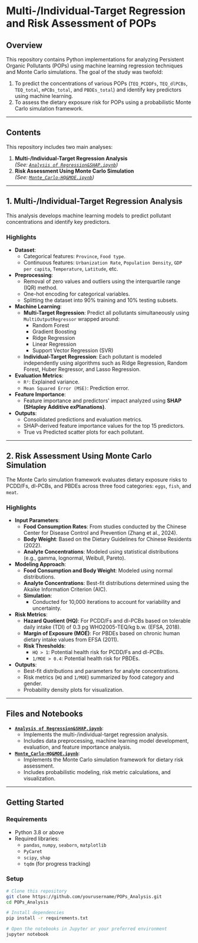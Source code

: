 # **Multi-/Individual-Target Regression and Risk Assessment of POPs**

## **Overview**
This repository contains Python implementations for analyzing Persistent Organic Pollutants (POPs) using machine learning regression techniques and Monte Carlo simulations. The goal of the study was twofold:
1. To predict the concentrations of various POPs (`TEQ_PCDDFs`, `TEQ_dlPCBs`, `TEQ_total`, `mPCBs_total`, and `PBDEs_total`) and identify key predictors using machine learning.
2. To assess the dietary exposure risk for POPs using a probabilistic Monte Carlo simulation framework.

---

## **Contents**
This repository includes two main analyses:
1. **Multi-/Individual-Target Regression Analysis**  
   _(See: [`Analysis of Regression&SHAP.ipynb`](Analysis%20of%20Regression&SHAP.ipynb))_
2. **Risk Assessment Using Monte Carlo Simulation**  
   _(See: [`Monte_Carlo-HQ&MOE.ipynb`](Monte_Carlo-HQ&MOE.ipynb))_

---

## **1. Multi-/Individual-Target Regression Analysis**
This analysis develops machine learning models to predict pollutant concentrations and identify key predictors. 

### **Highlights**
- **Dataset**: 
  - Categorical features: `Province`, `Food type`.  
  - Continuous features: `Urbanization Rate`, `Population Density`, `GDP per capita`, `Temperature`, `Latitude`, etc.  
- **Preprocessing**:
  - Removal of zero values and outliers using the interquartile range (IQR) method.
  - One-hot encoding for categorical variables.
  - Splitting the dataset into 90% training and 10% testing subsets.
- **Machine Learning**:
  - **Multi-Target Regression**: Predict all pollutants simultaneously using `MultiOutputRegressor` wrapped around:
    - Random Forest
    - Gradient Boosting
    - Ridge Regression
    - Linear Regression
    - Support Vector Regression (SVR)
  - **Individual-Target Regression**: Each pollutant is modeled independently using algorithms such as Ridge Regression, Random Forest, Huber Regressor, and Lasso Regression.
- **Evaluation Metrics**:
  - `R²`: Explained variance.
  - `Mean Squared Error (MSE)`: Prediction error.
- **Feature Importance**:
  - Feature importance and predictors' impact analyzed using **SHAP (SHapley Additive exPlanations)**.
- **Outputs**:
  - Consolidated predictions and evaluation metrics.
  - SHAP-derived feature importance values for the top 15 predictors.
  - True vs Predicted scatter plots for each pollutant.

---

## **2. Risk Assessment Using Monte Carlo Simulation**
The Monte Carlo simulation framework evaluates dietary exposure risks to PCDD/Fs, dl-PCBs, and PBDEs across three food categories: `eggs`, `fish`, and `meat`.

### **Highlights**
- **Input Parameters**:
  - **Food Consumption Rates**: From studies conducted by the Chinese Center for Disease Control and Prevention (Zhang et al., 2024).
  - **Body Weight**: Based on the Dietary Guidelines for Chinese Residents (2022).
  - **Analyte Concentrations**: Modeled using statistical distributions (e.g., gamma, lognormal, Weibull, Pareto).
- **Modeling Approach**:
  - **Food Consumption and Body Weight**: Modeled using normal distributions.
  - **Analyte Concentrations**: Best-fit distributions determined using the Akaike Information Criterion (AIC).
  - **Simulation**:
    - Conducted for 10,000 iterations to account for variability and uncertainty.
- **Risk Metrics**:
  - **Hazard Quotient (HQ)**: For PCDD/Fs and dl-PCBs based on tolerable daily intake (TDI) of 0.3 pg WHO2005-TEQ/kg b.w. (EFSA, 2018).
  - **Margin of Exposure (MOE)**: For PBDEs based on chronic human dietary intake values from EFSA (2011).
  - **Risk Thresholds**:
    - `HQ > 1`: Potential health risk for PCDD/Fs and dl-PCBs.
    - `1/MOE > 0.4`: Potential health risk for PBDEs.
- **Outputs**:
  - Best-fit distributions and parameters for analyte concentrations.
  - Risk metrics (`HQ` and `1/MOE`) summarized by food category and gender.
  - Probability density plots for visualization.

---

## **Files and Notebooks**
- **[`Analysis of Regression&SHAP.ipynb`](Analysis%20of%20Regression&SHAP.ipynb)**:
  - Implements the multi-/individual-target regression analysis.
  - Includes data preprocessing, machine learning model development, evaluation, and feature importance analysis.
- **[`Monte_Carlo-HQ&MOE.ipynb`](Monte_Carlo-HQ&MOE.ipynb)**:
  - Implements the Monte Carlo simulation framework for dietary risk assessment.
  - Includes probabilistic modeling, risk metric calculations, and visualization.

---

## **Getting Started**

### **Requirements**
- Python 3.8 or above
- Required libraries:
  - `pandas`, `numpy`, `seaborn`, `matplotlib`
  - `PyCaret`
  - `scipy`, `shap`
  - `tqdm` (for progress tracking)

### **Setup**
```bash
# Clone this repository
git clone https://github.com/yourusername/POPs_Analysis.git
cd POPs_Analysis

# Install dependencies
pip install -r requirements.txt

# Open the notebooks in Jupyter or your preferred environment
jupyter notebook
